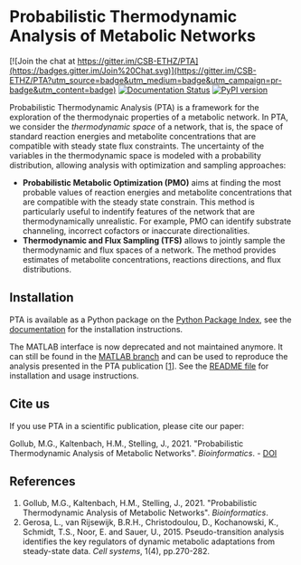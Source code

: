 # Probabilistic Thermodynamic Analysis of Metabolic Networks
[![Join the chat at https://gitter.im/CSB-ETHZ/PTA](https://badges.gitter.im/Join%20Chat.svg)](https://gitter.im/CSB-ETHZ/PTA?utm_source=badge&utm_medium=badge&utm_campaign=pr-badge&utm_content=badge)
[![Documentation Status](https://readthedocs.org/projects/probabilistic-thermodynamic-analysis/badge/?version=latest)](https://probabilistic-thermodynamic-analysis.readthedocs.io/en/latest/?badge=latest)
[![PyPI version](https://badge.fury.io/py/pta.svg)](https://badge.fury.io/py/pta)

Probabilistic Thermodynamic Analysis (PTA) is a framework for the exploration of
the thermodynaic properties of a metabolic network. In PTA, we consider the 
*thermodynamic space* of a network, that is, the space of standard reaction 
energies and metabolite concentrations that are compatible with steady state
flux constraints. The uncertainty of the variables in the thermodynamic space is 
modeled with a probability distribution, allowing analysis with optimization and
sampling approaches:
- **Probabilistic Metabolic Optimization (PMO)** aims at finding the most probable 
values of reaction energies and metabolite concentrations that are compatible 
with the steady state constrain. This method is particularly useful to indentify
features of the network that are thermodynamically unrealistic. For example, PMO
can identify substrate channeling, incorrect cofactors or inaccurate 
directionalities.
- **Thermodynamic and Flux Sampling (TFS)** allows to jointly sample the 
thermodynamic and flux spaces of a network. The method provides estimates of 
metabolite concentrations, reactions directions, and flux distributions.

## Installation

PTA is available as a Python package on the [Python Package
Index](https://pypi.org/project/pta/), see the
[documentation](https://probabilistic-thermodynamic-analysis.readthedocs.io/en/latest/getting_started.html)
for the installation instructions.

The MATLAB interface is now deprecated and not maintained anymore. It can still be found
in the [MATLAB branch](https://gitlab.com/csb.ethz/pta/-/tree/MATLAB ) and can be used
to reproduce the analysis presented in the PTA publication [[1](#references)]. See the
[README file](https://gitlab.com/csb.ethz/pta/-/blob/MATLAB/README.md) for installation
and usage instructions.

## Cite us

If you use PTA in a scientific publication, please cite our paper: 

Gollub, M.G., Kaltenbach, H.M., Stelling, J., 2021. "Probabilistic Thermodynamic 
Analysis of Metabolic Networks". *Bioinformatics*. - 
[DOI](https://doi.org/10.1093/bioinformatics/btab194)

## References

1. Gollub, M.G., Kaltenbach, H.M., Stelling, J., 2021. "Probabilistic Thermodynamic 
Analysis of Metabolic Networks". *Bioinformatics*.
2. Gerosa, L., van Rijsewijk, B.R.H., Christodoulou, D., Kochanowski, K., Schmidt, T.S., Noor, E. and Sauer, U., 2015. Pseudo-transition analysis identifies the key regulators of dynamic metabolic adaptations from steady-state data. *Cell systems*, 1(4), pp.270-282.

